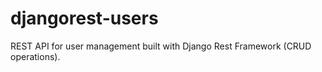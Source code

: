 # djangorest-users
REST API for user management built with Django Rest Framework (CRUD operations).
